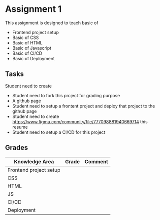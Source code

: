 # Assignment 1
This assignment is designed to teach basic of 

- Frontend project setup 
- Basic of CSS
- Basic of HTML
- Basic of Javascript
- Basic of CI/CD 
- Basic of Deployment

## Tasks
 Student need to create 
 - Student need to fork this project for grading purpose 
 - A github page 
 - Student need to setup a frontent project and deploy that project to the github page 
 - Student need to create https://www.figma.com/community/file/777098881940669714 this resume 
 - Student need to setup a CI/CD for this project 

## Grades

| Knowledge Area | Grade | Comment | 
| ---------------------- | ----- | ------- |
| Frontend project setup | | | 
| CSS | | 
| HTML | | 
| JS | | 
| CI/CD | | 
| Deployment | | 
